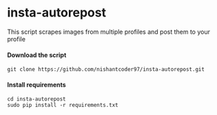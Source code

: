 # insta-autorepost
This script scrapes images from multiple profiles and post them to your profile

#### Download the script
```
git clone https://github.com/nishantcoder97/insta-autorepost.git
```

#### Install requirements
```
cd insta-autorepost
sudo pip install -r requirements.txt
```

